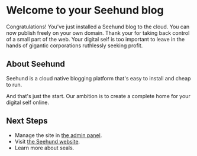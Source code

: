 # Welcome to your Seehund blog

Congratulations! You've just installed a Seehund blog to the cloud. You can now publish freely on your own domain. Thank your for taking back control of a small part of the web. Your digital self is too important to leave in the hands of gigantic corporations ruthlessly seeking profit.

## About Seehund

Seehund is a cloud native blogging platform that's easy to install and cheap to run.

And that's just the start. Our ambition is to create a complete home for your digital self online.

## Next Steps

 * Manage the site in [the admin panel](/admin).
 * Visit [the Seehund website](https://www.seehund.org).
 * Learn more about seals.

